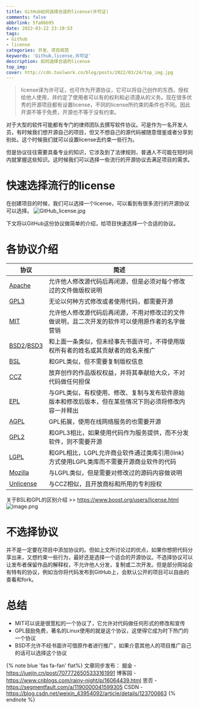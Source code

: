 ```yaml
---
title: GitHub如何选择合适的license(许可证)
comments: false
abbrlink: 5fa06b95
date: 2022-03-22 23:19:53
tags:
- Github
- license
categories: 开发、项目规范
keywords: 'Github,license,许可证'
description: 如何选择合适的license
top_img:
cover: http://cdn.toolwork.cn/blog/posts/2022/03/24/top_img.jpg
---
```

> license译为许可证，也可作为开源协议，它可以将自己创作的东西，授权给他人使用，并约定了使用者可以有的权利和必须遵从的义务。现在很多优秀的开源项目都有设置license，不同的license所约束的条件也不同。因此开源不等于免费，开源也不等于没有约束。

对于大型的软件可能都有专门的律师团队去撰写软件协议。可是作为一名开发人员，有时候我们想开源自己的项目，但又不想自己的源代码被随意借鉴或者分享到别处。这个时候我们就可以设置license去约束一些行为。

但是协议往往需要具备专业的知识，它涉及到了法律规则，普通人不可能在短时间内就掌握这些知识。这时候我们可以选择一些流行的开源协议去满足项目的需求。

# 快速选择流行的license

在创建项目的时候，我们可以选择一个license，可以看到有很多流行的开源协议可以选择。
![GitHub_license.jpg](https://p1-juejin.byteimg.com/tos-cn-i-k3u1fbpfcp/6f3efafafe944df28347441ce8e14111~tplv-k3u1fbpfcp-watermark.image?)

下文将以GitHub这份协议做简单的介绍，给项目快速选择一个合适的协议。
# 各协议介绍
| 协议 | 简述 |
| --- | --- |
| [Apache](https://choosealicense.com/licenses/apache-2.0/) | 允许他人修改源代码后再闭源，但是必须对每个修改过的文件做版权说明 |
| [GPL3](https://choosealicense.com/licenses/gpl-3.0/) | 无论以何种方式修改或者使用代码，都需要开源 |
| [MIT](https://choosealicense.com/licenses/mit/) | 允许他人修改源代码后再闭源，不用对修改过的文件做说明，且二次开发的软件可以使用原作者的名字做营销 |
| [BSD2](https://choosealicense.com/licenses/bsd-2-clause/)/[BSD3](https://choosealicense.com/licenses/bsd-3-clause/) | 和上面一条类似，但未经事先书面许可，不得使用版权所有者的姓名或其贡献者的姓名来推广  |
| [BSL](https://choosealicense.com/licenses/bsl-1.0/) | 和GPL类似，但不需要复制版权信息 |
| [CCZ](https://choosealicense.com/licenses/cc0-1.0/)| 放弃创作的作品版权权益，并将其奉献给大众，不对代码做任何担保 |
| [EPL](https://opensource.org/licenses/EPL-2.0)| 与GPL类似，有权使用、修改、复制与发布软件原始版本和修改后版本，但在某些情况下则必须将修改内容一并释出 |
| [AGPL](https://choosealicense.com/licenses/agpl-3.0/)| GPL拓展，使用在线网络服务的也需要开源 |
| [GPL2](https://choosealicense.com/licenses/gpl-2.0/)| 和GPL3相比，如果使用代码作为服务提供，而不分发软件，则不需要开源 |
| [LGPL](https://choosealicense.com/licenses/lgpl-3.0/)| 和GPL相比，LGPL允许商业软件通过类库引用(link)方式使用LGPL类库而不需要开源商业软件的代码 |
| [Mozilla](https://choosealicense.com/licenses/mpl-2.0/)| 与LGPL类似，但是需要对修改过的源码内容做说明 |
| [Unlicense](https://choosealicense.com/licenses/unlicense/)| 与CCZ相似，且开放商标和所用的专利授权 |


关于BSL和GPL的区别介绍 >> https://www.boost.org/users/license.html
![image.png](https://p9-juejin.byteimg.com/tos-cn-i-k3u1fbpfcp/de9093bf7d8b4b2f910cbef9000eab19~tplv-k3u1fbpfcp-watermark.image?)

# 不选择协议
并不是一定要在项目中添加协议的。但如上文所讨论过的优点，如果你想把代码分享出来，又想约束一些行为，最好还是选择一个适合的开源协议。不选择协议可以让发布者保留作品的解释权，不允许他人分发，复制或二次开发。但是部分网站会有特有的协议，例如当你将代码发布到GitHub上，会默认公开的项目可以自由的查看和fork。
# 总结
- MIT可以说是很宽松的一个协议了，它允许对代码做任何形式的修改和宣传
- GPL鼓励免费，著名的Linux使用的就是这个协议，这使得它成为时下热门的一个协议
- BSD不允许不经书面许可借原作者进行推广，如果介意其他人的项目推广自己的话可以选择这个协议

{% note blue 'fas fa-fan' flat%}
文章同步发布：
掘金 - https://juejin.cn/post/7077726505333161991
博客园 - https://www.cnblogs.com/rainy-night/p/16064439.html
思否 - https://segmentfault.com/a/1190000041599305
CSDN - https://blog.csdn.net/weixin_43954092/article/details/123700663
{% endnote %}
